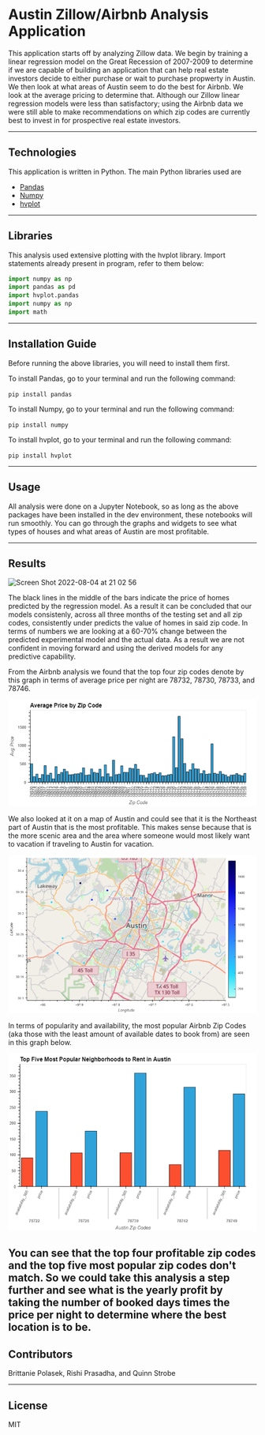 # Austin Zillow/Airbnb Analysis Application

This application starts off by analyzing Zillow data. We begin by training a linear regression model on the Great Recession of 2007-2009 to determine if we are capable of building an application that can help real estate investors decide to either purchase or wait to purchase propwerty in Austin. We then look at what areas of Austin seem to do the best for Airbnb. We look at the average pricing to determine that. Although our Zillow linear regression models were less than satisfactory; using the Airbnb data we were still able to make recommendations on which zip codes are currently best to invest in for prospective real estate investors. 

---

## Technologies

This application is written in Python. The main Python libraries used are 
* [Pandas](https://github.com/pandas-dev/pandas)
* [Numpy](https://github.com/numpy/numpy)
* [hvplot](https://github.com/holoviz/hvplot)

---

## Libraries

This analysis used extensive plotting with the hvplot library. Import statements already present in program, refer to them below:

```python
import numpy as np
import pandas as pd
import hvplot.pandas
import numpy as np
import math
```

---

## Installation Guide

Before running the above libraries, you will need to install them first. 

To install Pandas, go to your terminal and run the following command:

`pip install pandas`

To install Numpy, go to your terminal and run the following command:

`pip install numpy`

To install hvplot, go to your terminal and run the following command:

`pip install hvplot`

---

## Usage

All analysis were done on a Jupyter Notebook, so as long as the above packages have been installed in the dev environment, these notebooks will run smoothly. You can go through the graphs and widgets to see what types of houses and what areas of Austin are most profitable. 

---

## Results 

<img width="817" alt="Screen Shot 2022-08-04 at 21 02 56" src="https://user-images.githubusercontent.com/107497500/182985885-6de971c4-295c-4a3e-b6b7-8b255bb661f9.png">


The black lines in the middle of the bars indicate the price of homes predicted by the regression model. As a result it can be concluded that our models consistenly, across all three months of the testing set and all zip codes, consistently under predicts the value of homes in said zip code. In terms of numbers we are looking at a 60-70% change between the predicted experimental model and the actual data. As a result we are not confident in moving forward and using the derived models for any predictive capability.

From the Airbnb analysis we found that the top four zip codes denote by this graph in terms of average price per night are 78732, 78730, 78733, and 78746.

![Price by Zip](pics/price%20by%20zip%20code.png)

We also looked at it on a map of Austin and could see that it is the Northeast part of Austin that is the most profitable. This makes sense because that is the more scenic area and the area where someone would most likely want to vacation if traveling to Austin for vacation. 

![Price Map](pics/price%20map.png)

In terms of popularity and availability, the most popular Airbnb Zip Codes (aka those with the least amount of available dates to book from) are seen in this graph below. 

![Top Five](pics/top%20five.png)

You can see that the top four profitable zip codes and the top five most popular zip codes don't match. So we could take this analysis a step further and see what is the yearly profit by taking the number of booked days times the price per night to determine where the best location is to be.
---
## Contributors

Brittanie Polasek, Rishi Prasadha, and Quinn Strobe

---

## License

MIT
